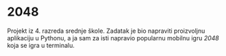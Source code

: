 # 2048

Projekt iz 4. razreda srednje škole.
Zadatak je bio napraviti proizvoljnu aplikaciju u Pythonu, a ja sam za isti napravio popularnu mobilnu igru *2048* koja se igra u terminalu.
